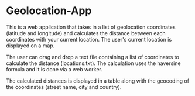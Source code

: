 # Geolocation-App

This is a web application that takes in a list of geolocation coordinates (latitude and longitude) and calculates the distance between each coordinates with your current location. The user's current location is displayed on a map.

The user can drag and drop a text file containing a list of coordinates to calculate the distance (locations.txt). The calculation uses the haversine formula and it is done via a web worker.

The calculated distances is displayed in a table along with the geocoding of the coordinates (street name, city and country).
